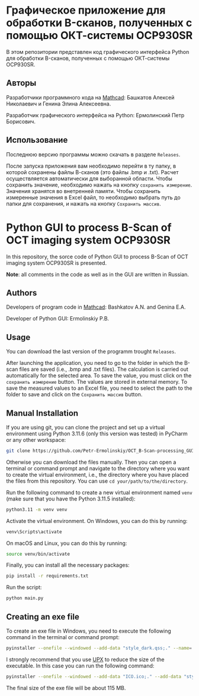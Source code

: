 # Графическое приложение для обработки B-сканов, полученных с помощью ОКТ-системы OCP930SR

В этом репозитории представлен код графического интерфейса Python для обработки B-сканов, полученных с помощью ОКТ-системы OCP930SR.

## Авторы

Разработчики программного кода на [Mathcad](https://en.wikipedia.org/wiki/Mathcad): Башкатов Алексей Николаевич и Генина Элина Алексеевна. 

Разработчик графического интерфейса на Python: Ермолинский Петр Борисович.


## Использование
Последнюю версию программы можно скачать в разделе `Releases`.

После запуска приложения вам необходимо перейти в ту папку, в которой сохранены файлы В-сканов (это файлы .bmp и .txt). Расчет осуществляется автоматически для выборанной области. Чтобы сохранить значение, необходимо нажать на кнопку `сохранить измерение`. Значения хранятся во внетренней памяти. Чтобы сохранить измеренные значения в Excel файл, то необходимо выбрать путь до папки для сохранения, и нажать на кнопку `Сохранить массив`.


# Python GUI to process B-Scan of OCT imaging system OCP930SR

In this repository, the sorce code of Python GUI to process B-Scan of OCT imaging system OCP930SR is presented.

__Note__: all comments in the code as well as in the GUI are written in Russian.

## Authors

Developers of program code in [Mathcad](https://en.wikipedia.org/wiki/Mathcad): Bashkatov A.N. and Genina E.A. 

Developer of Python GUI: Ermolinskiy P.B.

## Usage
You can download the last version of the programm trought `Releases`.

After launching the application, you need to go to the folder in which the B-scan files are saved (i.e., .bmp and .txt files). The calculation is carried out automatically for the selected area. To save the value, you must click on the `сохранить измерение` button. The values are stored in external memory. To save the measured values to an Excel file, you need to select the path to the folder to save and click on the `Сохранить массив` button.

## Manual Installation

If you are using git, you can clone the project and set up a virtual environment using Python 3.11.6 (only this version was tested) in PyCharm or any other workspace:
```bash
git clone https://github.com/Petr-Ermolinskiy/OCT_B-Scan-processing_GUI.git
```
Otherwise you can download the files manually. Then you can open a terminal or command prompt and navigate to the directory where you want to create the virtual environment, i.e., the directory where you have placed the files from this repository. You can use `cd your/path/to/the/directory`.

Run the following command to create a new virtual environment named `venv` (make sure that you have the Python 3.11.5 installed):
```bash
python3.11 -m venv venv
```

Activate the virtual environment. On Windows, you can do this by running:
```bash
venv\Scripts\activate
```
On macOS and Linux, you can do this by running:
```bash
source venv/bin/activate
```

Finally, you can install all the necessary packages:

```bash
pip install -r requirements.txt
```
Run the script:
```bash
python main.py
```

## Creating an exe file

To create an exe file in Windows, you need to execute the following command in the terminal or command prompt:

```bash
pyinstaller --onefile --windowed --add-data "style_dark.qss;." --name='OCT' --add-data "ICO.ico;." --icon=logo.ICO main.py
```
I strongly recommend that you use [UPX](https://upx.github.io/) to reduce the size of the executable. In this case you can run the following command:
```bash
pyinstaller --onefile --windowed --add-data "ICO.ico;." --add-data "style_dark.qss;." --name='OCT' --icon=ICO.ico --upx-dir=Path\to\the\upx-4.2.2-win64 main.py
```
The final size of the exe file will be about 115 MB.
